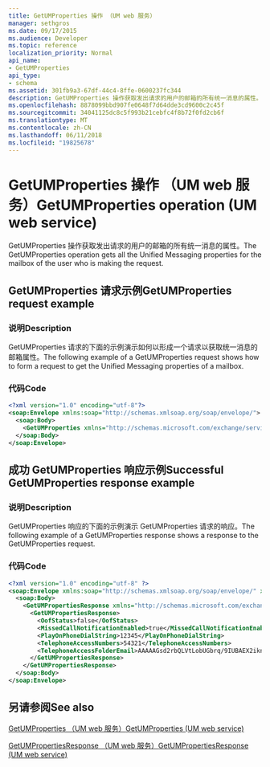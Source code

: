 ```yaml
---
title: GetUMProperties 操作 （UM web 服务）
manager: sethgros
ms.date: 09/17/2015
ms.audience: Developer
ms.topic: reference
localization_priority: Normal
api_name:
- GetUMProperties
api_type:
- schema
ms.assetid: 301fb9a3-67df-44c4-8ffe-0600237fc344
description: GetUMProperties 操作获取发出请求的用户的邮箱的所有统一消息的属性。
ms.openlocfilehash: 8878099bbd907fe0648f7d64dde3cd9600c2c45f
ms.sourcegitcommit: 34041125dc8c5f993b21cebfc4f8b72f0fd2cb6f
ms.translationtype: MT
ms.contentlocale: zh-CN
ms.lasthandoff: 06/11/2018
ms.locfileid: "19825678"
---
```

# <a name="getumproperties-operation-um-web-service"></a><span data-ttu-id="69828-103">GetUMProperties 操作 （UM web 服务）</span><span class="sxs-lookup"><span data-stu-id="69828-103">GetUMProperties operation (UM web service)</span></span>

<span data-ttu-id="69828-104">GetUMProperties 操作获取发出请求的用户的邮箱的所有统一消息的属性。</span><span class="sxs-lookup"><span data-stu-id="69828-104">The GetUMProperties operation gets all the Unified Messaging properties for the mailbox of the user who is making the request.</span></span>
  
## <a name="getumproperties-request-example"></a><span data-ttu-id="69828-105">GetUMProperties 请求示例</span><span class="sxs-lookup"><span data-stu-id="69828-105">GetUMProperties request example</span></span>

### <a name="description"></a><span data-ttu-id="69828-106">说明</span><span class="sxs-lookup"><span data-stu-id="69828-106">Description</span></span>

<span data-ttu-id="69828-107">GetUMProperties 请求的下面的示例演示如何以形成一个请求以获取统一消息的邮箱属性。</span><span class="sxs-lookup"><span data-stu-id="69828-107">The following example of a GetUMProperties request shows how to form a request to get the Unified Messaging properties of a mailbox.</span></span>
  
### <a name="code"></a><span data-ttu-id="69828-108">代码</span><span class="sxs-lookup"><span data-stu-id="69828-108">Code</span></span>

```XML
<?xml version="1.0" encoding="utf-8"?>
<soap:Envelope xmlns:soap="http://schemas.xmlsoap.org/soap/envelope/">
  <soap:Body>
    <GetUMProperties xmlns="http://schemas.microsoft.com/exchange/services/2006/messages" />
  </soap:Body>
</soap:Envelope>
```

## <a name="successful-getumproperties-response-example"></a><span data-ttu-id="69828-109">成功 GetUMProperties 响应示例</span><span class="sxs-lookup"><span data-stu-id="69828-109">Successful GetUMProperties response example</span></span>

### <a name="description"></a><span data-ttu-id="69828-110">说明</span><span class="sxs-lookup"><span data-stu-id="69828-110">Description</span></span>

<span data-ttu-id="69828-111">GetUMProperties 响应的下面的示例演示 GetUMProperties 请求的响应。</span><span class="sxs-lookup"><span data-stu-id="69828-111">The following example of a GetUMProperties response shows a response to the GetUMProperties request.</span></span>
  
### <a name="code"></a><span data-ttu-id="69828-112">代码</span><span class="sxs-lookup"><span data-stu-id="69828-112">Code</span></span>

```XML
<?xml version="1.0" encoding="utf-8" ?>
<soap:Envelope xmlns:soap="http://schemas.xmlsoap.org/soap/envelope/" xmlns:xsi="http://www.w3.org/2001/XMLSchema-instance" xmlns:xsd="http://www.w3.org/2001/XMLSchema">
  <soap:Body>
    <GetUMPropertiesResponse xmlns="http://schemas.microsoft.com/exchange/services/2006/messages">
      <GetUMPropertiesResponse>
        <OofStatus>false</OofStatus> 
        <MissedCallNotificationEnabled>true</MissedCallNotificationEnabled> 
        <PlayOnPhoneDialString>12345</PlayOnPhoneDialString> 
        <TelephoneAccessNumbers>54321</TelephoneAccessNumbers> 
        <TelephoneAccessFolderEmail>AAAAAGsd2rbQLVtLobUGbrq/9IUBAEX2ikn/L8JJtI5WHI0FAW8AAAFXHhsAAA==</TelephoneAccessFolderEmail> 
      </GetUMPropertiesResponse>
    </GetUMPropertiesResponse>
  </soap:Body>
</soap:Envelope>
```

## <a name="see-also"></a><span data-ttu-id="69828-113">另请参阅</span><span class="sxs-lookup"><span data-stu-id="69828-113">See also</span></span>



[<span data-ttu-id="69828-114">GetUMProperties （UM web 服务）</span><span class="sxs-lookup"><span data-stu-id="69828-114">GetUMProperties (UM web service)</span></span>](getumproperties-um-web-service.md)
  
[<span data-ttu-id="69828-115">GetUMPropertiesResponse （UM web 服务）</span><span class="sxs-lookup"><span data-stu-id="69828-115">GetUMPropertiesResponse (UM web service)</span></span>](getumpropertiesresponse-um-web-service.md)

